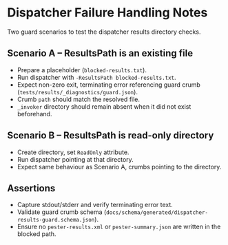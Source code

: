 <!-- markdownlint-disable-next-line MD041 -->
# Dispatcher Failure Handling Notes

Two guard scenarios to test the dispatcher results directory checks.

## Scenario A – ResultsPath is an existing file

- Prepare a placeholder (`blocked-results.txt`).
- Run dispatcher with `-ResultsPath blocked-results.txt`.
- Expect non-zero exit, terminating error referencing guard crumb (`tests/results/_diagnostics/guard.json`).
- Crumb `path` should match the resolved file.
- `_invoker` directory should remain absent when it did not exist beforehand.

## Scenario B – ResultsPath is read-only directory

- Create directory, set `ReadOnly` attribute.
- Run dispatcher pointing at that directory.
- Expect same behaviour as Scenario A, crumbs pointing to the directory.

## Assertions

- Capture stdout/stderr and verify terminating error text.
- Validate guard crumb schema (`docs/schema/generated/dispatcher-results-guard.schema.json`).
- Ensure no `pester-results.xml` or `pester-summary.json` are written in the blocked path.
